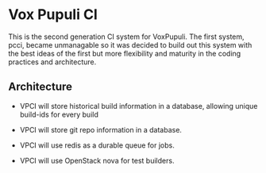 # Vox Pupuli CI

This is the second generation CI system for VoxPupuli. The first system, pcci, became unmanagable so it was decided to build out this system with the best ideas of the first but more flexibility and maturity in the coding practices and architecture.


## Architecture

* VPCI will store historical build information in a database, allowing unique build-ids for every build

* VPCI will store git repo information in a database.

* VPCI will use redis as a durable queue for jobs.

* VPCI will use OpenStack nova for test builders.




